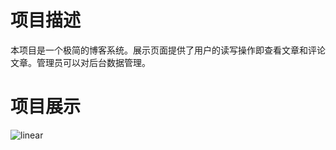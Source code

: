 # 项目描述
本项目是一个极简的博客系统。展示页面提供了用户的读写操作即查看文章和评论文章。管理员可以对后台数据管理。
# 项目展示
![linear](https://github/blog/description/首页.png)
